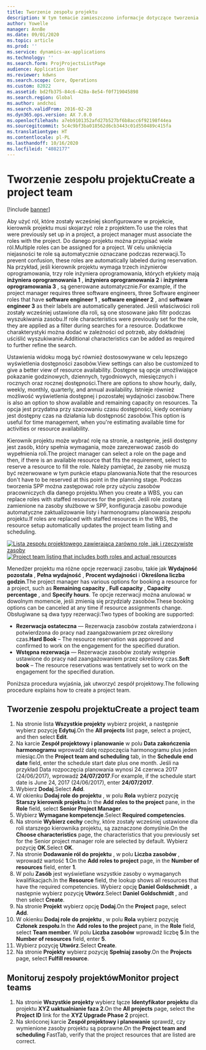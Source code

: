 ```yaml
---
title: Tworzenie zespołu projektu
description: W tym temacie zamieszczono informacje dotyczące tworzenia nowego zespołu projektu i zarządzania nim.
author: Yowelle
manager: AnnBe
ms.date: 09/01/2020
ms.topic: article
ms.prod: ''
ms.service: dynamics-ax-applications
ms.technology: ''
ms.search.form: ProjProjectsListPage
audience: Application User
ms.reviewer: kdwns
ms.search.scope: Core, Operations
ms.custom: 82022
ms.assetid: bd2fb375-84c6-428a-8e54-f0f719045898
ms.search.region: Global
ms.author: andchoi
ms.search.validFrom: 2016-02-28
ms.dyn365.ops.version: AX 7.0.0
ms.openlocfilehash: a7eb9101352afd27b527bf6b8acc6f92198f44ea
ms.sourcegitcommit: 5c4c9bf3ba018562d6cb3443c01d550489c415fa
ms.translationtype: HT
ms.contentlocale: pl-PL
ms.lasthandoff: 10/16/2020
ms.locfileid: "4082177"
---
```

# <a name="create-a-project-team"></a><span data-ttu-id="6006f-103">Tworzenie zespołu projektu</span><span class="sxs-lookup"><span data-stu-id="6006f-103">Create a project team</span></span>

[!include [banner](../includes/banner.md)]

<span data-ttu-id="6006f-104">Aby użyć ról, które zostały wcześniej skonfigurowane w projekcie, kierownik projektu musi skojarzyć role z projektem.</span><span class="sxs-lookup"><span data-stu-id="6006f-104">To use the roles that were previously set up in a project, a project manager must associate the roles with the project.</span></span> <span data-ttu-id="6006f-105">Do danego projektu można przypisać wiele ról.</span><span class="sxs-lookup"><span data-stu-id="6006f-105">Multiple roles can be assigned for a project.</span></span> <span data-ttu-id="6006f-106">W celu uniknięcia niejasności te role są automatycznie oznaczane podczas rezerwacji.</span><span class="sxs-lookup"><span data-stu-id="6006f-106">To prevent confusion, these roles are automatically labeled during reservation.</span></span> <span data-ttu-id="6006f-107">Na przykład, jeśli kierownik projektu wymaga trzech inżynierów oprogramowania, trzy role inżyniera oprogramowania, których etykiety mają **inżyniera oprogramowania 1** , **inżyniera oprogramowania 2** i **inżyniera oprogramowania 3** , są generowane automatycznie.</span><span class="sxs-lookup"><span data-stu-id="6006f-107">For example, if the project manager requires three software engineers, three Software engineer roles that have **software engineer 1** , **software engineer 2** , and **software engineer 3** as their labels are automatically generated.</span></span> <span data-ttu-id="6006f-108">Jeśli właściwości roli zostały wcześniej ustawione dla roli, są one stosowane jako filtr podczas wyszukiwania zasobu.</span><span class="sxs-lookup"><span data-stu-id="6006f-108">If role characteristics were previously set for the role, they are applied as a filter during searches for a resource.</span></span> <span data-ttu-id="6006f-109">Dodatkowe charakterystyki można dodać w zależności od potrzeb, aby dokładniej uściślić wyszukiwanie.</span><span class="sxs-lookup"><span data-stu-id="6006f-109">Additional characteristics can be added as required to further refine the search.</span></span>

<span data-ttu-id="6006f-110">Ustawienia widoku mogą być również dostosowywane w celu lepszego wyświetlenia dostępności zasobów.</span><span class="sxs-lookup"><span data-stu-id="6006f-110">View settings can also be customized to give a better view of resource availability.</span></span> <span data-ttu-id="6006f-111">Dostępne są opcje umożliwiające pokazanie godzinowych, dziennych, tygodniowych, miesięcznych i rocznych oraz rocznej dostępności.</span><span class="sxs-lookup"><span data-stu-id="6006f-111">There are options to show hourly, daily, weekly, monthly, quarterly, and annual availability.</span></span> <span data-ttu-id="6006f-112">Istnieje również możliwość wyświetlenia dostępnej i pozostałej wydajności zasobów.</span><span class="sxs-lookup"><span data-stu-id="6006f-112">There is also an option to show available and remaining capacity on resources.</span></span> <span data-ttu-id="6006f-113">Ta opcja jest przydatna przy szacowaniu czasu dostępności, kiedy oceniany jest dostępny czas na działania lub dostępność zasobów.</span><span class="sxs-lookup"><span data-stu-id="6006f-113">This option is useful for time management, when you're estimating available time for activities or resource availability.</span></span>

<span data-ttu-id="6006f-114">Kierownik projektu może wybrać rolę na stronie, a następnie, jeśli dostępny jest zasób, który spełnia wymagania, może zarezerwować zasób do wypełnienia roli.</span><span class="sxs-lookup"><span data-stu-id="6006f-114">The project manager can select a role on the page and then, if there is an available resource that fits the requirement, select to reserve a resource to fill the role.</span></span> <span data-ttu-id="6006f-115">Należy pamiętać, że zasoby nie muszą być rezerwowane w tym punkcie etapu planowania.</span><span class="sxs-lookup"><span data-stu-id="6006f-115">Note that the resources don't have to be reserved at this point in the planning stage.</span></span> <span data-ttu-id="6006f-116">Podczas tworzenia SPP można zastępować role przy użyciu zasobów pracowniczych dla danego projektu.</span><span class="sxs-lookup"><span data-stu-id="6006f-116">When you create a WBS, you can replace roles with staffed resources for the project.</span></span> <span data-ttu-id="6006f-117">Jeśli role zostaną zamienione na zasoby służbowe w SPP, konfiguracja zasobu powoduje automatyczne zaktualizowanie listy i harmonogramu planowania zespołu projektu.</span><span class="sxs-lookup"><span data-stu-id="6006f-117">If roles are replaced with staffed resources in the WBS, the resource setup automatically updates the project team listing and scheduling.</span></span>

<span data-ttu-id="6006f-118">[![Lista zespołu projektowego zawierająca zarówno role, jak i rzeczywiste zasoby](./media/projectresourcing03-1024x368.jpg)](./media/projectresourcing03.jpg)</span><span class="sxs-lookup"><span data-stu-id="6006f-118">[![Project team listing that includes both roles and actual resources](./media/projectresourcing03-1024x368.jpg)](./media/projectresourcing03.jpg)</span></span> 

<span data-ttu-id="6006f-119">Menedżer projektu ma różne opcje rezerwacji zasobu, takie jak **Wydajność pozostała** , **Pełna wydajność** , **Procent wydajności** i **Określona liczba godzin**.</span><span class="sxs-lookup"><span data-stu-id="6006f-119">The project manager has various options for booking a resource for a project, such as **Remaining capacity** , **Full capacity** , **Capacity percentage** , and **Specify hours**.</span></span> <span data-ttu-id="6006f-120">Te opcje rezerwacji można anulować w dowolnym momencie, jeśli zmienią się przydziały zasobów.</span><span class="sxs-lookup"><span data-stu-id="6006f-120">These booking options can be canceled at any time if resource assignments change.</span></span> <span data-ttu-id="6006f-121">Obsługiwane są dwa typy rezerwacji:</span><span class="sxs-lookup"><span data-stu-id="6006f-121">Two types of booking are supported:</span></span>

- <span data-ttu-id="6006f-122">**Rezerwacja ostateczna** — Rezerwacja zasobów została zatwierdzona i potwierdzona do pracy nad zaangażowaniem przez określony czas.</span><span class="sxs-lookup"><span data-stu-id="6006f-122">**Hard Book** – The resource reservation was approved and confirmed to work on the engagement for the specified duration.</span></span>
- <span data-ttu-id="6006f-123">**Wstępna rezerwacja** — Rezerwacje zasobów zostały wstępnie ustawione do pracy nad zaangażowaniem przez określony czas.</span><span class="sxs-lookup"><span data-stu-id="6006f-123">**Soft book** – The resource reservations was tentatively set to work on the engagement for the specified duration.</span></span>

<span data-ttu-id="6006f-124">Poniższa procedura wyjaśnia, jak utworzyć zespół projektowy.</span><span class="sxs-lookup"><span data-stu-id="6006f-124">The following procedure explains how to create a project team.</span></span>

## <a name="create-a-project-team"></a><span data-ttu-id="6006f-125">Tworzenie zespołu projektu</span><span class="sxs-lookup"><span data-stu-id="6006f-125">Create a project team</span></span>

1. <span data-ttu-id="6006f-126">Na stronie lista **Wszystkie projekty** wybierz projekt, a następnie wybierz pozycję **Edytuj**.</span><span class="sxs-lookup"><span data-stu-id="6006f-126">On the **All projects** list page, select a project, and then select **Edit**.</span></span>
2. <span data-ttu-id="6006f-127">Na karcie **Zespół projektowy i planowanie** w polu **Data zakończenia harmonogramu** wprowadź datę rozpoczęcia harmonogramu plus jeden miesiąc.</span><span class="sxs-lookup"><span data-stu-id="6006f-127">On the **Project team and scheduling** tab, in the **Schedule end date** field, enter the schedule start date plus one month.</span></span> <span data-ttu-id="6006f-128">Jeśli na przykład Data rozpoczęcia planowania wynosi 24 czerwca 2017 (24/06/2017), wprowadź **24/07/2017**.</span><span class="sxs-lookup"><span data-stu-id="6006f-128">For example, if the schedule start date is June 24, 2017 (24/06/2017), enter **24/07/2017**.</span></span>
3. <span data-ttu-id="6006f-129">Wybierz **Dodaj**.</span><span class="sxs-lookup"><span data-stu-id="6006f-129">Select **Add**.</span></span>
4. <span data-ttu-id="6006f-130">W okienku **Dodaj role do projektu** , w polu **Rola** wybierz pozycję **Starszy kierownik projektu**.</span><span class="sxs-lookup"><span data-stu-id="6006f-130">In the **Add roles to the project** pane, in the **Role** field, select **Senior Project Manager**.</span></span>
5. <span data-ttu-id="6006f-131">Wybierz **Wymagane kompetencje**.</span><span class="sxs-lookup"><span data-stu-id="6006f-131">Select **Required competencies**.</span></span>
6. <span data-ttu-id="6006f-132">Na stronie **Wybierz cechy** cechy, które zostały wcześniej ustawione dla roli starszego kierownika projektu, są zaznaczone domyślnie.</span><span class="sxs-lookup"><span data-stu-id="6006f-132">On the **Choose characteristics** page, the characteristics that you previously set for the Senior project manager role are selected by default.</span></span> <span data-ttu-id="6006f-133">Wybierz pozycję **OK**.</span><span class="sxs-lookup"><span data-stu-id="6006f-133">Select **OK**.</span></span>
7. <span data-ttu-id="6006f-134">Na stronie **Dodawanie ról do projektu** , w polu **Liczba zasobów** , wprowadź wartość **1**.</span><span class="sxs-lookup"><span data-stu-id="6006f-134">On the **Add roles to project** page, in the **Number of resources** field, enter **1**.</span></span>
8. <span data-ttu-id="6006f-135">W polu **Zasób** jest wyświetlane wszystkie zasoby o wymaganych kwalifikacjach.</span><span class="sxs-lookup"><span data-stu-id="6006f-135">In the **Resource** field, the lookup shows all resources that have the required competencies.</span></span> <span data-ttu-id="6006f-136">Wybierz opcję **Daniel Goldschmidt** , a następnie wybierz pozycję **Utwórz**.</span><span class="sxs-lookup"><span data-stu-id="6006f-136">Select **Daniel Goldschmidt** , and then select **Create**.</span></span>
9. <span data-ttu-id="6006f-137">Na stronie **Projekt** wybierz opcję **Dodaj**.</span><span class="sxs-lookup"><span data-stu-id="6006f-137">On the **Project** page, select **Add**.</span></span>
10. <span data-ttu-id="6006f-138">W okienku **Dodaj role do projektu** , w polu **Rola** wybierz pozycję **Członek zespołu**.</span><span class="sxs-lookup"><span data-stu-id="6006f-138">In the **Add roles to the project** pane, in the **Role** field, select **Team member**.</span></span> <span data-ttu-id="6006f-139">W polu **Liczba zasobów** wprowadź liczbę **5**.</span><span class="sxs-lookup"><span data-stu-id="6006f-139">In the **Number of resources** field, enter **5**.</span></span>
11. <span data-ttu-id="6006f-140">Wybierz pozycję **Utwórz**.</span><span class="sxs-lookup"><span data-stu-id="6006f-140">Select **Create**.</span></span>
12. <span data-ttu-id="6006f-141">Na stronie **Projekty** wybierz pozycję **Spełniaj zasoby**.</span><span class="sxs-lookup"><span data-stu-id="6006f-141">On the **Projects** page, select **Fulfill resource**.</span></span>

## <a name="monitor-project-teams"></a><span data-ttu-id="6006f-142">Monitoruj zespoły projektów</span><span class="sxs-lookup"><span data-stu-id="6006f-142">Monitor project teams</span></span>
1. <span data-ttu-id="6006f-143">Na stronie **Wszystkie projekty** wybierz łącze **Identyfikator projektu** dla projektu **XYZ uaktualnianie faza 2**.</span><span class="sxs-lookup"><span data-stu-id="6006f-143">On the **All projects** page, select the **Project ID** link for the **XYZ Upgrade Phase 2** project.</span></span>
2. <span data-ttu-id="6006f-144">Na skróconej karcie **Zespół projektowy i planowanie** sprawdź, czy wymienione zasoby projektu są poprawne.</span><span class="sxs-lookup"><span data-stu-id="6006f-144">On the **Project team and scheduling** FastTab, verify that the project resources that are listed are correct.</span></span>
